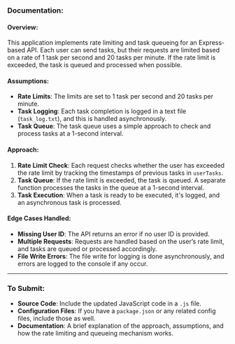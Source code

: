 ### Documentation:

#### Overview:
This application implements rate limiting and task queueing for an Express-based API. Each user can send tasks, but their requests are limited based on a rate of 1 task per second and 20 tasks per minute. If the rate limit is exceeded, the task is queued and processed when possible.

#### Assumptions:
- **Rate Limits**: The limits are set to 1 task per second and 20 tasks per minute.
- **Task Logging**: Each task completion is logged in a text file (`task_log.txt`), and this is handled asynchronously.
- **Task Queue**: The task queue uses a simple approach to check and process tasks at a 1-second interval.

#### Approach:
1. **Rate Limit Check**: Each request checks whether the user has exceeded the rate limit by tracking the timestamps of previous tasks in `userTasks`.
2. **Task Queue**: If the rate limit is exceeded, the task is queued. A separate function processes the tasks in the queue at a 1-second interval.
3. **Task Execution**: When a task is ready to be executed, it's logged, and an asynchronous task is processed.

#### Edge Cases Handled:
- **Missing User ID**: The API returns an error if no user ID is provided.
- **Multiple Requests**: Requests are handled based on the user’s rate limit, and tasks are queued or processed accordingly.
- **File Write Errors**: The file write for logging is done asynchronously, and errors are logged to the console if any occur.

---

### To Submit:
- **Source Code**: Include the updated JavaScript code in a `.js` file.
- **Configuration Files**: If you have a `package.json` or any related config files, include those as well.
- **Documentation**: A brief explanation of the approach, assumptions, and how the rate limiting and queueing mechanism works.
